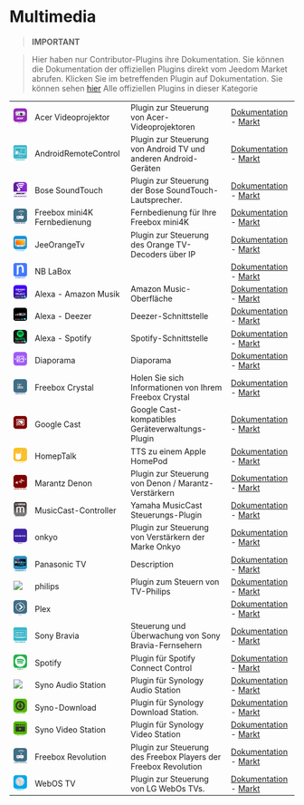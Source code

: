 
# Multimedia


>**IMPORTANT**

>Hier haben nur Contributor-Plugins ihre Dokumentation. Sie können die Dokumentation der offiziellen Plugins direkt vom Jeedom Market abrufen. Klicken Sie im betreffenden Plugin auf Dokumentation.
>Sie können sehen [hier](https://market.jeedom.com/index.php?v=d&p=market&type=plugin&categorie=multimedia) Alle offiziellen Plugins in dieser Kategorie

| | | | |
|--- | --- | --- | ---|
|<img src="AcerVP/AcerVP_icon.png" class="pluginLogo" width="100" />|Acer Videoprojektor|Plugin zur Steuerung von Acer-Videoprojektoren|[Dokumentation](https://github.com/Cricri67/Jeedom-AcerVP/blob/master/docs/de_DE/index.md) - [Markt](https://market.jeedom.com/index.php?v=d&p=market_display&id=3501)|
|<img src="AndroidRemoteControl/AndroidRemoteControl_icon.png" class="pluginLogo" width="100" />|AndroidRemoteControl|Plugin zur Steuerung von Android TV und anderen Android-Geräten|[Dokumentation](https://NextDom.github.io/plugin-AndroidRemoteControl/) - [Markt](https://market.jeedom.com/index.php?v=d&p=market_display&id=3360)|
|<img src="BoseSoundTouch/BoseSoundTouch_icon.png" class="pluginLogo" width="100" />|Bose SoundTouch|Plugin zur Steuerung der Bose SoundTouch-Lautsprecher.|[Dokumentation](https://sabinus52.github.io/jeedom-bose-soundtouch/de_DE/) - [Markt](https://market.jeedom.com/index.php?v=d&p=market_display&id=3565)|
|<img src="FreeboxMini4k/FreeboxMini4k_icon.png" class="pluginLogo" width="100" />|Freebox mini4K Fernbedienung|Fernbedienung für Ihre Freebox mini4K|[Dokumentation](http://mika-nt28.github.io/Documentations/FreeboxMini4k/fr_FR) - [Markt](https://market.jeedom.com/index.php?v=d&p=market_display&id=3756)|
|<img src="JeeOrangeTv/JeeOrangeTv_icon.png" class="pluginLogo" width="100" />|JeeOrangeTv|Plugin zur Steuerung des Orange TV-Decoders über IP|[Dokumentation](https://totoff974.github.io/JeeOrangeTv/de_DE/) - [Markt](https://market.jeedom.com/index.php?v=d&p=market_display&id=2706)|
|<img src="NBLabox/NBLabox_icon.png" class="pluginLogo" width="100" />|NB LaBox||[Dokumentation]() - [Markt](https://market.jeedom.com/index.php?v=d&p=market_display&id=2428)|
|<img src="alexaamazonmusic/alexaamazonmusic_icon.png" class="pluginLogo" width="100" />|Alexa - Amazon Musik|Amazon Music-Oberfläche|[Dokumentation](http://sigalou-domotique.fr/plugin-jeedom-alexa-api/90-alexa-amazon-music-documentation) - [Markt](https://market.jeedom.com/index.php?v=d&p=market_display&id=3910)|
|<img src="alexadeezer/alexadeezer_icon.png" class="pluginLogo" width="100" />|Alexa - Deezer|Deezer-Schnittstelle|[Dokumentation](http://sigalou-domotique.fr/plugin-jeedom-alexa-api/98-alexa-deezer-documentation) - [Markt](https://market.jeedom.com/index.php?v=d&p=market_display&id=3911)|
|<img src="alexaspotify/alexaspotify_icon.png" class="pluginLogo" width="100" />|Alexa - Spotify|Spotify-Schnittstelle|[Dokumentation](http://sigalou-domotique.fr/plugin-jeedom-alexa-api/97-alexa-sportify-documentation) - [Markt](https://market.jeedom.com/index.php?v=d&p=market_display&id=3913)|
|<img src="diaporama/diaporama_icon.png" class="pluginLogo" width="100" />|Diaporama|Diaporama|[Dokumentation](http://sigalou-domotique.fr/diaporama/82-plugin-diaporama-documentation) - [Markt](https://market.jeedom.com/index.php?v=d&p=market_display&id=3870)|
|<img src="freeCrystal/freeCrystal_icon.png" class="pluginLogo" width="100" />|Freebox Crystal|Holen Sie sich Informationen von Ihrem Freebox Crystal|[Dokumentation](https://mika-nt28.github.io/Documentations/freeCrystal/de_DE/) - [Markt](https://market.jeedom.com/index.php?v=d&p=market_display&id=1139)|
|<img src="googlecast/googlecast_icon.png" class="pluginLogo" width="100" />|Google Cast|Google Cast-kompatibles Geräteverwaltungs-Plugin|[Dokumentation](https://github.com/guirem/plugin-googlecast/blob/develop/docs/de_DE/index.md) - [Markt](https://market.jeedom.com/index.php?v=d&p=market_display&id=3350)|
|<img src="homepTalk/homepTalk_icon.png" class="pluginLogo" width="100" />|HomepTalk|TTS zu einem Apple HomePod|[Dokumentation](https://nebzhb.github.io/jeedom_docs/plugins/homepTalk/de_DE/) - [Markt](https://market.jeedom.com/index.php?v=d&p=market_display&id=3825)|
|<img src="marantzdenon/marantzdenon_icon.png" class="pluginLogo" width="100" />|Marantz Denon|Plugin zur Steuerung von Denon / Marantz-Verstärkern|[Dokumentation](https://github.com/guirem/plugin-marantzdenon/blob/master/docs/de_DE/index.md) - [Markt](https://market.jeedom.com/index.php?v=d&p=market_display&id=3342)|
|<img src="musiccast/musiccast_icon.png" class="pluginLogo" width="100" />|MusicCast-Controller|Yamaha MusicCast Steuerungs-Plugin|[Dokumentation](https://granddam.github.io/plugin-musiccast/de_DE/index) - [Markt](https://market.jeedom.com/index.php?v=d&p=market_display&id=3099)|
|<img src="onkyo/onkyo_icon.png" class="pluginLogo" width="100" />|onkyo|Plugin zur Steuerung von Verstärkern der Marke Onkyo|[Dokumentation](http://dough29.github.io/Jeedom-Onkyo/de_DE/) - [Markt](https://market.jeedom.com/index.php?v=d&p=market_display&id=1107)|
|<img src="panasonicVIERA/panasonicVIERA_icon.png" class="pluginLogo" width="100" />|Panasonic TV|Description|[Dokumentation]() - [Markt](https://market.jeedom.com/index.php?v=d&p=market_display&id=2882)|
|<img src="philips/philips_icon.png" class="pluginLogo" width="100" />|philips|Plugin zum Steuern von TV-Philips|[Dokumentation](https://barre35.github.io/jeedom-plugin-philips/de_DE/index) - [Markt](https://market.jeedom.com/index.php?v=d&p=market_display&id=3875)|
|<img src="plex/plex_icon.png" class="pluginLogo" width="100" />|Plex||[Dokumentation](https://mika-nt28.github.io/Documentations/plex/de_DE/) - [Markt](https://market.jeedom.com/index.php?v=d&p=market_display&id=1380)|
|<img src="sonybravia/sonybravia_icon.png" class="pluginLogo" width="100" />|Sony Bravia|Steuerung und Überwachung von Sony Bravia-Fernsehern|[Dokumentation](https://NextDom.github.io//plugin-sonybravia/de_DE/) - [Markt](https://market.jeedom.com/index.php?v=d&p=market_display&id=3100)|
|<img src="spotify/spotify_icon.png" class="pluginLogo" width="100" />|Spotify|Plugin für Spotify Connect Control|[Dokumentation](https://barre35.github.io/jeedom-plugin-spotify/de_DE/index) - [Markt](https://market.jeedom.com/index.php?v=d&p=market_display&id=3700)|
|<img src="synoaudio/synoaudio_icon.png" class="pluginLogo" width="100" />|Syno Audio Station|Plugin für Synology Audio Station|[Dokumentation](https://nexus79000.github.io/synoaudio/de_DE/) - [Markt](https://market.jeedom.com/index.php?v=d&p=market_display&id=2063)|
|<img src="synodownload/synodownload_icon.png" class="pluginLogo" width="100" />|Syno-Download|Plugin für Synology Download Station.|[Dokumentation](https://nexus79000.github.io/synodownload/de_DE/) - [Markt](https://market.jeedom.com/index.php?v=d&p=market_display&id=2624)|
|<img src="synovideo/synovideo_icon.png" class="pluginLogo" width="100" />|Syno Video Station|Plugin für Synology Video Station|[Dokumentation](https://nexus79000.github.io/synovideo/de_DE/) - [Markt](https://market.jeedom.com/index.php?v=d&p=market_display&id=2887)|
|<img src="telecfree/telecfree_icon.png" class="pluginLogo" width="100" />|Freebox Revolution|Plugin zur Steuerung des Freebox Players der Freebox Revolution|[Dokumentation](https://mika-nt28.github.io/Documentations/telecfree/de_DE/) - [Markt](https://market.jeedom.com/index.php?v=d&p=market_display&id=2032)|
|<img src="webosTv/webosTv_icon.png" class="pluginLogo" width="100" />|WebOS TV|Plugin zur Steuerung von LG WebOs TVs.|[Dokumentation](https://zyg0m4t1k.github.io/webosTv/de_DE/) - [Markt](https://market.jeedom.com/index.php?v=d&p=market_display&id=3301)|
